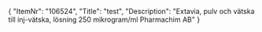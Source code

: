 {
  "ItemNr": "106524",
  "Title": "test",
  "Description": "Extavia, pulv och vätska till inj-vätska, lösning 250 mikrogram/ml Pharmachim AB"
}